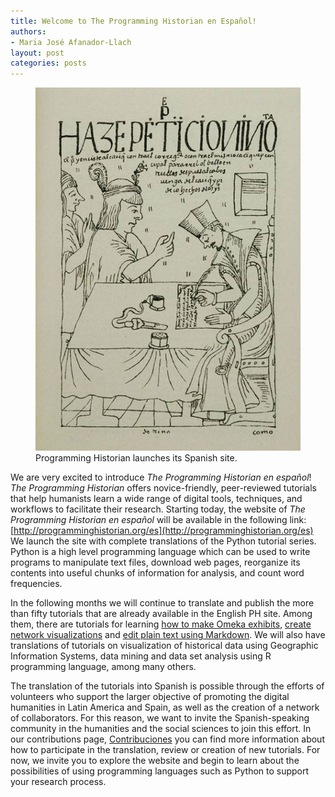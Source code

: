 ```yaml
---
title: Welcome to The Programming Historian en Español!
authors: 
- Maria José Afanador-Llach
layout: post
categories: posts 
---
```


<p><figure><a href="/posts/lanzamiento-PH-español"><img src="/images/Launch-PH-Spanish/Launch-PH-Spanish.jpg" alt=""/></a><figcaption>
    Programming Historian launches its Spanish site.</figcaption></figure></p>

We are very excited to introduce *The Programming Historian en español*! *The Programming Historian* offers novice-friendly, peer-reviewed tutorials that help humanists learn a wide range of digital tools, techniques, and workflows to facilitate their research.
Starting today, the website of *The Programming Historian en español* will be available in the following link: [http://programminghistorian.org/es](http://programminghistorian.org/es) We launch the site with complete translations of the Python tutorial series. Python is a high level programming language which can be used to write programs to manipulate text files, download web pages, reorganize its contents into useful chunks of information for analysis, and count word frequencies. 

In the following months we will continue to translate and publish the more than fifty tutorials that are already available in the English PH site. Among them, there are tutorials for learning [how to make Omeka exhibits](http://programminghistorian.org/lessons/creating-an-omeka-exhibit), [create network visualizations](http://programminghistorian.org/lessons/creating-network-diagrams-from-historical-sources) and [edit plain text using Markdown](http://programminghistorian.org/lessons/getting-started-with-markdown). We will also have translations of tutorials on visualization of historical data using Geographic Information Systems, data mining and data set analysis using R programming language, among many others.  

The translation of the tutorials into Spanish is possible through the efforts of volunteers who support the larger objective of promoting the digital humanities in Latin America and Spain, as well as the creation of a network of collaborators. For this reason, we want to invite the Spanish-speaking community in the humanities and the social sciences to join this effort. In our contributions page, [Contribuciones](http://programminghistorian.org/es/contribuciones) you can find more information about how to participate in the translation, review or creation of new tutorials. For now, we invite you to explore the website and begin to learn about the possibilities of using programming languages such as Python to support your research process. 

